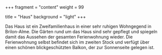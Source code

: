 +++
fragment = "content"
weight = 99

title = "Haus"
background = "light"
+++

Das Haus ist ein Zweifamilienhaus in einer sehr ruhigen Wohngegend in Brilon-Alme. Die Gärten rund um das Haus sind sehr gepflegt und spiegeln damit das Aussehen der gesamten Ferienwohnung wieder. Die Ferienwohnung selbst befindet sich im zweiten Stock und verfügt über einen schönen blickgeschützten Balkon, der zur Sonnenseite gelegen ist.